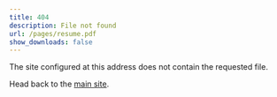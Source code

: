```yaml
---
title: 404
description: File not found
url: /pages/resume.pdf
show_downloads: false
---
```


The site configured at this address does not contain the requested file.

Head back to the [main site](/).
